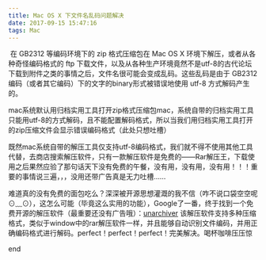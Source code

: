 ```yaml
---
title: Mac OS X 下文件名乱码问题解决
date: 2017-09-15 15:47:16
tags: Mac
---
```


​	在 GB2312 等编码环境下的 zip 格式压缩包在 Mac OS X 环境下解压，或者从各种奇怪编码格式的 ftp 下载文件，以及从各种生产环境竟然不是utf-8的古代论坛下载到附件之类的事情之后，文件名很可能会变成乱码。这些乱码是由于 GB2312 编码（或者其它编码）下的文字的binary形式被错误地使用 utf-8 方式解码产生的。

​	mac系统默认用归档实用工具打开zip格式压缩包mac，系统自带的归档实用工具只能用utf-8的方式解码，且不能配置解码格式，所以当我们用归档实用工具打开的zip压缩文件会显示错误编码格式（此处只想吐槽）

​	既然mac系统自带的解压工具仅支持utf-8编码格式，我们就不得不使用其他工具代替，去商店搜索解压软件，只有一款解压软件是免费的——Rar解压王，下载使用之后果然应验了那句话天下没有免费的午餐，没有用，没有用，没有用！！！重要的事情说三遍，，，没用还带广告真是无力吐槽……

​	难道真的没有免费的面包吃么？深深被开源思想灌溉的我不信（咋不说口袋空空呢⊙﹏⊙），这怎么可能（毕竟这么实用的功能），Google了一番，终于找到一个免费开源的解压软件（最重要还没有广告哦）：[unarchiver](https://theunarchiver.com/) 该解压软件支持多种压缩格式，类似于window中的rar解压软件一样，并且能够自动识别文件编码，并用正确编码格式进行解码。perfect！perfect！perfect！完美解决。喝杯咖啡压压惊

  end